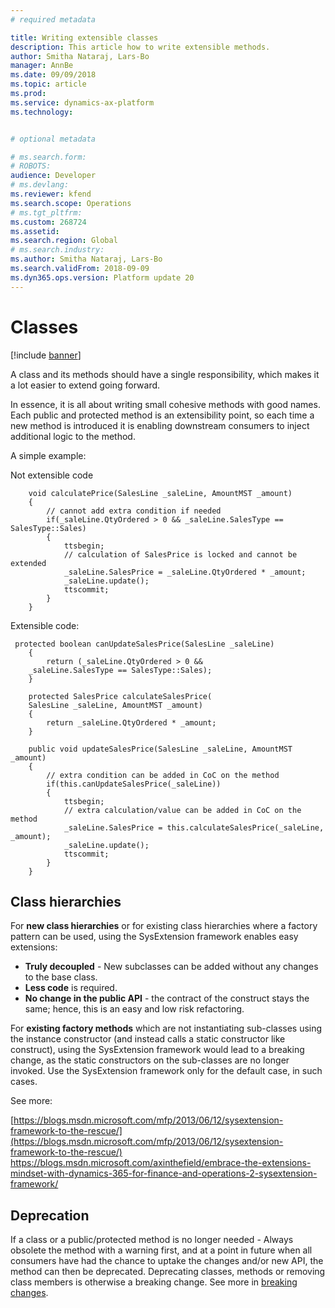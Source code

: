 ```yaml
---
# required metadata

title: Writing extensible classes
description: This article how to write extensible methods.
author: Smitha Nataraj, Lars-Bo
manager: AnnBe
ms.date: 09/09/2018
ms.topic: article
ms.prod: 
ms.service: dynamics-ax-platform
ms.technology: 


# optional metadata

# ms.search.form: 
# ROBOTS: 
audience: Developer
# ms.devlang: 
ms.reviewer: kfend
ms.search.scope: Operations
# ms.tgt_pltfrm: 
ms.custom: 268724
ms.assetid: 
ms.search.region: Global
# ms.search.industry: 
ms.author: Smitha Nataraj, Lars-Bo
ms.search.validFrom: 2018-09-09
ms.dyn365.ops.version: Platform update 20
---
```


# Classes

[!include [banner](../includes/banner.md)]

A class and its methods should have a single responsibility, which makes it a lot easier to extend going forward.

In essence, it is all about writing small cohesive methods with good names.  Each public and protected method is an extensibility point, so each time a new method is introduced it is enabling downstream consumers to inject additional logic to the method.  

A simple example:

Not extensible code

```
    void calculatePrice(SalesLine _saleLine, AmountMST _amount)
    {
        // cannot add extra condition if needed
        if(_saleLine.QtyOrdered > 0 && _saleLine.SalesType == SalesType::Sales)
        {
            ttsbegin;
            // calculation of SalesPrice is locked and cannot be extended
            _saleLine.SalesPrice = _saleLine.QtyOrdered * _amount;
            _saleLine.update();
            ttscommit;
        }
    }
```

Extensible code:

```
 protected boolean canUpdateSalesPrice(SalesLine _saleLine)
    {
        return (_saleLine.QtyOrdered > 0 &&
    _saleLine.SalesType == SalesType::Sales);
    }
 
    protected SalesPrice calculateSalesPrice(
    SalesLine _saleLine, AmountMST _amount)
    {
        return _saleLine.QtyOrdered * _amount;
    }
 
    public void updateSalesPrice(SalesLine _saleLine, AmountMST _amount)
    {
        // extra condition can be added in CoC on the method
        if(this.canUpdateSalesPrice(_saleLine))
        {
            ttsbegin;
            // extra calculation/value can be added in CoC on the method
            _saleLine.SalesPrice = this.calculateSalesPrice(_saleLine, _amount);
            _saleLine.update();
            ttscommit;
        }
    }
```

## Class hierarchies

For **new class hierarchies** or for existing class hierarchies where a factory pattern can be used, using the SysExtension framework enables easy extensions:
+ **Truly decoupled** - New subclasses can be added without any changes to the base class. 
+ **Less code** is required.
+ **No change in the public API** - the contract of the construct stays the same; hence, this is an easy and low risk refactoring. 
	
For **existing factory methods** which are not instantiating sub-classes using the instance constructor (and instead calls a static constructor like construct), using the SysExtension framework would lead to a breaking change, as the static constructors on the sub-classes are no longer invoked. Use the SysExtension framework only for the default case, in such cases.
	
See more:

[https://blogs.msdn.microsoft.com/mfp/2013/06/12/sysextension-framework-to-the-rescue/](https://blogs.msdn.microsoft.com/mfp/2013/06/12/sysextension-framework-to-the-rescue/)
[https://blogs.msdn.microsoft.com/axinthefield/embrace-the-extensions-mindset-with-dynamics-365-for-finance-and-operations-2-sysextension-framework/ ](https://blogs.msdn.microsoft.com/axinthefield/embrace-the-extensions-mindset-with-dynamics-365-for-finance-and-operations-2-sysextension-framework/)


## Deprecation

If a class or a public/protected method is no longer needed - Always obsolete the method with a warning first, and at a point in future when all consumers have had the chance to uptake the changes and/or new API, the method can then be deprecated. Deprecating classes, methods or removing class members is otherwise a breaking change. See more in [breaking changes](BreakingChanges.md). 

